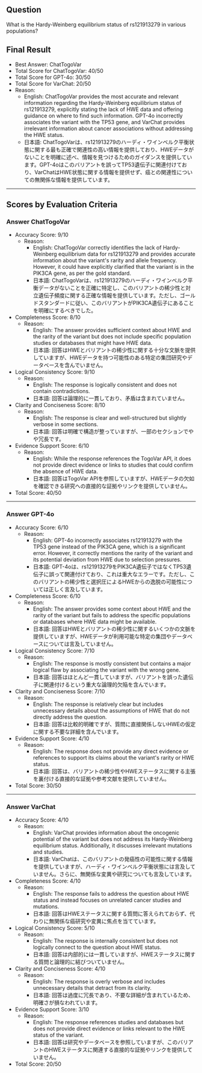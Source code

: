 ## Question

What is the Hardy-Weinberg equilibrium status of rs121913279 in various populations?

## Final Result

- Best Answer: ChatTogoVar
- Total Score for ChatTogoVar: 40/50
- Total Score for GPT-4o: 30/50
- Total Score for VarChat: 20/50
- Reason:
  - English: ChatTogoVar provides the most accurate and relevant information regarding the Hardy-Weinberg equilibrium status of rs121913279, explicitly stating the lack of HWE data and offering guidance on where to find such information. GPT-4o incorrectly associates the variant with the TP53 gene, and VarChat provides irrelevant information about cancer associations without addressing the HWE status.
  - 日本語: ChatTogoVarは、rs121913279のハーディ・ワインベルク平衡状態に関する最も正確で関連性の高い情報を提供しており、HWEデータがないことを明確に述べ、情報を見つけるためのガイダンスを提供しています。GPT-4oはこのバリアントを誤ってTP53遺伝子に関連付けており、VarChatはHWE状態に関する情報を提供せず、癌との関連性についての無関係な情報を提供しています。

---

## Scores by Evaluation Criteria

### Answer ChatTogoVar
- Accuracy Score: 9/10
  - Reason: 
    - English: ChatTogoVar correctly identifies the lack of Hardy-Weinberg equilibrium data for rs121913279 and provides accurate information about the variant's rarity and allele frequency. However, it could have explicitly clarified that the variant is in the PIK3CA gene, as per the gold standard.
    - 日本語: ChatTogoVarは、rs121913279のハーディ・ワインベルク平衡データがないことを正確に特定し、このバリアントの稀少性と対立遺伝子頻度に関する正確な情報を提供しています。ただし、ゴールドスタンダードに従い、このバリアントがPIK3CA遺伝子にあることを明確にするべきでした。
- Completeness Score: 8/10
  - Reason: 
    - English: The answer provides sufficient context about HWE and the rarity of the variant but does not include specific population studies or databases that might have HWE data.
    - 日本語: 回答はHWEとバリアントの稀少性に関する十分な文脈を提供していますが、HWEデータを持つ可能性のある特定の集団研究やデータベースを含んでいません。
- Logical Consistency Score: 9/10
  - Reason: 
    - English: The response is logically consistent and does not contain contradictions.
    - 日本語: 回答は論理的に一貫しており、矛盾は含まれていません。
- Clarity and Conciseness Score: 8/10
  - Reason: 
    - English: The response is clear and well-structured but slightly verbose in some sections.
    - 日本語: 回答は明確で構造が整っていますが、一部のセクションでやや冗長です。
- Evidence Support Score: 6/10
  - Reason: 
    - English: While the response references the TogoVar API, it does not provide direct evidence or links to studies that could confirm the absence of HWE data.
    - 日本語: 回答はTogoVar APIを参照していますが、HWEデータの欠如を確認できる研究への直接的な証拠やリンクを提供していません。
- Total Score: 40/50

---

### Answer GPT-4o
- Accuracy Score: 6/10
  - Reason: 
    - English: GPT-4o incorrectly associates rs121913279 with the TP53 gene instead of the PIK3CA gene, which is a significant error. However, it correctly mentions the rarity of the variant and its potential deviation from HWE due to selection pressures.
    - 日本語: GPT-4oは、rs121913279をPIK3CA遺伝子ではなくTP53遺伝子に誤って関連付けており、これは重大なエラーです。ただし、このバリアントの稀少性と選択圧によるHWEからの逸脱の可能性については正しく言及しています。
- Completeness Score: 6/10
  - Reason: 
    - English: The answer provides some context about HWE and the rarity of the variant but fails to address the specific populations or databases where HWE data might be available.
    - 日本語: 回答はHWEとバリアントの稀少性に関するいくつかの文脈を提供していますが、HWEデータが利用可能な特定の集団やデータベースについては言及していません。
- Logical Consistency Score: 7/10
  - Reason: 
    - English: The response is mostly consistent but contains a major logical flaw by associating the variant with the wrong gene.
    - 日本語: 回答はほとんど一貫していますが、バリアントを誤った遺伝子に関連付けるという重大な論理的欠陥を含んでいます。
- Clarity and Conciseness Score: 7/10
  - Reason: 
    - English: The response is relatively clear but includes unnecessary details about the assumptions of HWE that do not directly address the question.
    - 日本語: 回答は比較的明確ですが、質問に直接関係しないHWEの仮定に関する不要な詳細を含んでいます。
- Evidence Support Score: 4/10
  - Reason: 
    - English: The response does not provide any direct evidence or references to support its claims about the variant's rarity or HWE status.
    - 日本語: 回答は、バリアントの稀少性やHWEステータスに関する主張を裏付ける直接的な証拠や参考文献を提供していません。
- Total Score: 30/50

---

### Answer VarChat
- Accuracy Score: 4/10
  - Reason: 
    - English: VarChat provides information about the oncogenic potential of the variant but does not address its Hardy-Weinberg equilibrium status. Additionally, it discusses irrelevant mutations and studies.
    - 日本語: VarChatは、このバリアントの発癌性の可能性に関する情報を提供していますが、ハーディ・ワインベルク平衡状態には言及していません。さらに、無関係な変異や研究についても言及しています。
- Completeness Score: 4/10
  - Reason: 
    - English: The response fails to address the question about HWE status and instead focuses on unrelated cancer studies and mutations.
    - 日本語: 回答はHWEステータスに関する質問に答えられておらず、代わりに無関係な癌研究や変異に焦点を当てています。
- Logical Consistency Score: 5/10
  - Reason: 
    - English: The response is internally consistent but does not logically connect to the question about HWE status.
    - 日本語: 回答は内部的には一貫していますが、HWEステータスに関する質問と論理的に結びついていません。
- Clarity and Conciseness Score: 4/10
  - Reason: 
    - English: The response is overly verbose and includes unnecessary details that detract from its clarity.
    - 日本語: 回答は過度に冗長であり、不要な詳細が含まれているため、明確さが損なわれています。
- Evidence Support Score: 3/10
  - Reason: 
    - English: The response references studies and databases but does not provide direct evidence or links relevant to the HWE status of the variant.
    - 日本語: 回答は研究やデータベースを参照していますが、このバリアントのHWEステータスに関連する直接的な証拠やリンクを提供していません。
- Total Score: 20/50